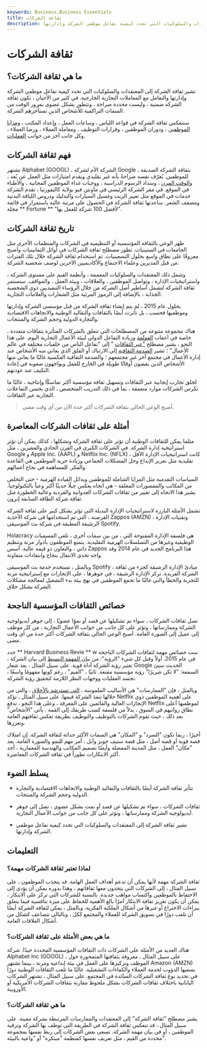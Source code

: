 ```yaml
---
keywords: Business,Business Essentials
title: ثقافة الشركات
description: تشير ثقافة الشركة إلى المعتقدات والسلوكيات التي تحدد كيفية تفاعل موظفي الشركة وإدارتها.
---
```


# ثقافة الشركات
## ما هي ثقافة الشركات؟

تشير ثقافة الشركة إلى المعتقدات والسلوكيات التي تحدد كيفية تفاعل موظفي الشركة وإدارتها والتعامل مع المعاملات التجارية الخارجية. في كثير من الأحيان ، تكون ثقافة الشركة ضمنية ، وليست محددة صراحة ، وتتطور بشكل عضوي بمرور الوقت من السمات التراكمية للأشخاص الذين تستأجرهم الشركة.

ستنعكس ثقافة الشركة في قواعد اللباس ، وساعات العمل ، وإعداد المكتب ، [ومزايا الموظفين](/fringe-benefits) ، ودوران الموظفين ، وقرارات التوظيف ، ومعاملة العملاء ، ورضا العملاء ، وكل جانب آخر من جوانب [العمليات](/operations-management).

## فهم ثقافة الشركات

تشتهر Alphabet (GOOGL) ، الشركة الأم لشركة Google ، بثقافة الشركة الصديقة للموظفين. يُعرّف نفسه صراحةً بأنه غير تقليدي ويقدم امتيازات مثل العمل عن بُعد ، [والوقت المرن](/flextime) ، وسداد الرسوم الدراسية ، ووجبات غداء الموظفين المجانية ، والأطباء في الموقع. في مقر الشركة الرئيسي في ماونتن فيو بولاية كاليفورنيا ، تقدم الشركة خدمات في الموقع مثل تغيير الزيت وغسيل السيارات والتدليك ودروس اللياقة البدنية ومصفف الشعر. ساعدتها ثقافة الشركة في الحصول على مرتبة عالية باستمرار في قائمة مجلة ** Fortune ** "لأفضل 100 شركة للعمل بها".

## تاريخ ثقافة الشركات

ظهر الوعي بالثقافة المؤسسية أو التنظيمية في الشركات والمنظمات الأخرى مثل الجامعات في الستينيات. تطور مصطلح ثقافة الشركات في أوائل الثمانينيات وأصبح معروفًا على نطاق واسع بحلول التسعينيات. تم استخدام ثقافة الشركة خلال تلك الفترات من قبل المديرين وعلماء الاجتماع والأكاديميين الآخرين لوصف شخصية الشركة.

وشمل ذلك المعتقدات والسلوكيات المعممة ، وأنظمة القيم على مستوى الشركة ، واستراتيجيات الإدارة ، وتواصل الموظفين ، والعلاقات ، وبيئة العمل ، والمواقف. ستستمر ثقافة الشركة لتشمل أساطير أصل الشركة من خلال الرؤساء التنفيذيين ذوي الشخصية الجذابة ، بالإضافة إلى الرموز المرئية مثل الشعارات والعلامات التجارية.

بحلول عام 2015 ، لم يتم إنشاء ثقافة الشركة من قبل مؤسسي الشركة وإدارتها وموظفيها فحسب ، بل تأثرت أيضًا بالثقافات والتقاليد الوطنية والاتجاهات الاقتصادية والتجارة الدولية وحجم الشركة والمنتجات.

هناك مجموعة متنوعة من المصطلحات التي تتعلق بالشركات المتأثرة بثقافات متعددة ، خاصة في أعقاب [العولمة](/globalization) وزيادة التفاعل الدولي لبيئة الأعمال التجارية اليوم. على هذا النحو ، يشير مصطلح ["عبر الثقافات](/cross-culture) " إلى "تفاعل الناس من خلفيات مختلفة في عالم الأعمال" ؛ تشير [الصدمة الثقافية](/culture-shock) إلى الارتباك أو القلق الذي يعاني منه الأشخاص عند إدارة الأعمال في مجتمع آخر غير مجتمعهم ؛ والصدمة الثقافية العكسية غالبًا ما يعاني منها الأشخاص الذين يقضون أوقاتًا طويلة في الخارج للعمل ويواجهون صعوبة في إعادة التكيف عند عودتهم.

لخلق تجارب إيجابية عبر الثقافات وتسهيل ثقافة مؤسسية أكثر تماسكًا وإنتاجية ، غالبًا ما تكرس الشركات موارد متعمقة ، بما في ذلك التدريب المتخصص ، الذي يحسن التفاعلات التجارية عبر الثقافات.

> أصبح الوعي الحالي بثقافة الشركات أكثر حدة الآن من أي وقت مضى.

>

## أمثلة على ثقافات الشركات المعاصرة

مثلما يمكن للثقافات الوطنية أن تؤثر على ثقافة الشركة وتشكلها ، كذلك يمكن أن تؤثر استراتيجية إدارة الشركة. في الشركات الكبرى في القرن الحادي والعشرين ، مثل Google و Apple Inc. (AAPL) و Netflix Inc. (NFLX) ، كانت استراتيجيات الإدارة الأقل تقليدية مثل تعزيز الإبداع وحل المشكلات الجماعي وزيادة حرية الموظفين هي القاعدة والفكر. للمساهمة في نجاح أعمالهم.

السياسات التقدمية مثل المزايا الشاملة للموظفين وبدائل القيادة الهرمية - حتى التخلص من المكاتب والمقصورات المغلقة - هي اتجاه يعكس جيلًا حديثًا أكثر وعياً بالتكنولوجيا. يشير هذا الاتجاه إلى تغيير من ثقافات الشركات العدوانية والفردية وعالية الخطورة مثل ثقافة شركة الطاقة السابقة إنرون.

تشمل الأمثلة البارزة لاستراتيجيات الإدارة البديلة التي تؤثر بشكل كبير على ثقافة الشركة القرصنة ، التي تم استخدامها في شركة الأحذية Zappos (AMZN) ، وتقنيات الإدارة الرشيقة المطبقة في شركة بث الموسيقى Spotify.

Holacracy هي فلسفة الإدارة المفتوحة التي ، من بين سمات أخرى ، تلغي المسميات الوظيفية وغيرها من التسلسلات الهرمية التقليدية. يتمتع الموظفون بأدوار مرنة وتنظيم ذاتي ، والتعاون ذو قيمة عالية. أسس Zappos هذا البرنامج الجديد في عام 2014 وقد واجه تحدي الانتقال بنجاح وانتقادات متفاوتة.

وبالمثل ، تستخدم خدمة بث الموسيقى Spotify ، مبادئ الإدارة الرشيقة كجزء من ثقافة الشركة الفريدة. تركز الإدارة الرشيقة ، في جوهرها ، على الإنجازات مع إستراتيجية مرنة للتجربة والخطأ والتي غالبًا ما تجمع الموظفين في نهج بيئة بدء التشغيل لمعالجة مشكلات الشركة بشكل خلاق.

## خصائص الثقافات المؤسسية الناجحة

تصل ثقافات الشركات ، سواء تم تشكيلها عن قصد أو نموًا عضويًا ، إلى جوهر أيديولوجية الشركة وممارساتها ، وتؤثر على كل جانب من جوانب الأعمال التجارية ، من كل موظف إلى عميل إلى الصورة العامة. أصبح الوعي الحالي بثقافة الشركات أكثر حدة من أي وقت مضى.

حدد ** Harvard Business Revie ** w ست خصائص مهمة لثقافات الشركات الناجحة في عام 2015. أولاً وقبل كل شيء "الرؤية": من [بيان المهمة البسيط](/missionstatement) إلى بيان الشركة ، تعتبر رؤية الشركة أداة قوية. على سبيل المثال ، يعد شعار Google الحديث سيئ السمعة: "لا تكن شريرًا" رؤية مؤسسية مقنعة. ثانيًا ، "القيم" ، رغم كونها مفهومًا واسعًا ، تجسد العقليات ووجهات النظر اللازمة لتحقيق رؤية الشركة.

وبالمثل ، فإن "الممارسات" هي الأساليب الملموسة ، [التي تسترشد بالأخلاق](/business-ethics) ، والتي من خلالها تنفذ الشركة قيمها. على سبيل المثال ، تؤكد Netflix على أهمية الموظفين ذوي الإنجازات العالية والقائمين على المعرفة ، وعلى هذا النحو ، تدفع Netflix لموظفيها أعلى نطاق رواتبهم في السوق ، بدلاً من فلسفة كسب طريقك إلى القمة . يأتي "الأشخاص" بعد ذلك ، حيث تقوم الشركات بالتوظيف والتوظيف بطريقة تعكس ثقافتهم العامة وتعززها.

أخيرًا ، ربما تكون "السرد" و "المكان" هي السمات الأكثر حداثة لثقافة الشركة. إن امتلاك قصة قوية أو قصة أصل ، مثل قصة ستيف جوبز وآبل ، أمر مهم للنمو والصورة العامة. يعد "مكان" العمل ، مثل المدينة المفضلة وأيضًا تصميم المكاتب والهندسة المعمارية ، أحد أكثر الابتكارات تطوراً في ثقافة الشركات المعاصرة.

## يسلط الضوء

- تتأثر ثقافة الشركة أيضًا بالثقافات والتقاليد الوطنية والاتجاهات الاقتصادية والتجارة الدولية وحجم الشركة والمنتجات.

- ثقافات الشركات ، سواء تم تشكيلها عن قصد أو نمت بشكل عضوي ، تصل إلى جوهر أيديولوجية الشركة وممارساتها ، وتؤثر على كل جانب من جوانب الأعمال التجارية.

- تشير ثقافة الشركة إلى المعتقدات والسلوكيات التي تحدد كيفية تفاعل موظفي الشركة وإدارتها.

## التعليمات

### لماذا تعتبر ثقافة الشركات مهمة؟

ثقافة الشركة مهمة لأنها يمكن أن تدعم أهداف العمل الهامة. قد ينجذب الموظفون ، على سبيل المثال ، إلى الشركات التي يتحدون معها ثقافاتهم ، وهذا بدوره يمكن أن يؤدي إلى الاحتفاظ بالموظفين واكتساب مواهب جديدة. بالنسبة للشركات التي تركز على الابتكار ، يمكن أن يكون تعزيز ثقافة الابتكار أمرًا بالغ الأهمية للحفاظ على ميزة تنافسية فيما يتعلق ببراءات الاختراع أو غيرها من أشكال الملكية الفكرية. وبالمثل ، يمكن لثقافة الشركة أيضًا أن تلعب دورًا في تسويق الشركة للعملاء والمجتمع ككل ، وبالتالي تتضاعف كشكل من أشكال العلاقات العامة.

### ما هي بعض الأمثلة على ثقافة الشركات؟

هناك العديد من الأمثلة على الشركات ذات الثقافات المؤسسية المحددة جيدًا. شركة Alphabet Inc (GOOGL) ، على سبيل المثال ، معروفة بثقافتها المتمحورة حول الموظف وتركيزها على العمل في بيئة إبداعية ومرنة ، بينما تشتهر Amazon (AMZN) بسعيها الدؤوب لخدمة العملاء والكفاءات التشغيلية. غالبًا ما تلعب الثقافات الوطنية دورًا في تحديد نوع ثقافة الشركات السائدة في المجتمع. على سبيل المثال ، تشتهر الشركات اليابانية باختلاف ثقافات الشركات بشكل ملحوظ مقارنة بثقافات الشركات الأمريكية أو الأوروبية.

### ما هي ثقافة الشركات؟

يشير مصطلح "ثقافة الشركة" إلى المعتقدات والممارسات المرتبطة بشركة معينة. على سبيل المثال ، قد تنعكس ثقافة الشركة في الطريقة التي توظف بها الشركة وترقية الموظفين ، أو في بيان مهمة الشركة. تسعى بعض الشركات إلى ربط نفسها بمجموعة محددة من القيم ، مثل تعريف نفسها كمنظمة "مبتكرة" أو "واعية بالبيئة".

